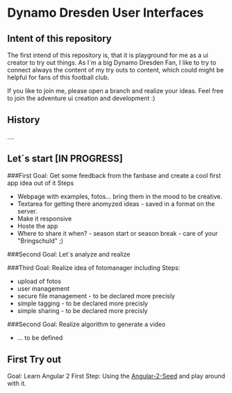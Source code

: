 # Dynamo Dresden User Interfaces

## Intent of this repository
The first intend of this repository is, that it is playground for me as a ui creator to try out things.
As I´m a big Dynamo Dresden Fan, I like to try to connect always the content of my try outs to content, which could might be helpful for fans of this football club.

If you like to join me, please open a branch and realize your ideas. Feel free to join the adventure ui creation and development :)

## History

....

## Let´s start [IN PROGRESS]

###First Goal: Get some feedback from the fanbase and create a cool first app idea out of it
Steps
- Webpage with examples, fotos... bring them in the mood to be creative.
- Textarea for getting there anomyzed ideas - saved in a format on the server.
- Make it responsive
- Hoste the app
- Where to share it when? - season start or season break - care of your "Bringschuld" ;)

###Second Goal: Let´s analyze and realize

###Third Goal: Realize idea of fotomanager including
Steps:
- upload of fotos
- user management
- secure file management - to be declared more precisly
- simple tagging - to be declared more precisly
- simple sharing - to be declared more precisly

###Second Goal: Realize algorithm to generate a video
- ... to be defined

## First Try out
Goal: Learn Angular 2 
First Step: Using the [Angular-2-Seed](https://github.com/angular/angular2-seed) and play around with it. 